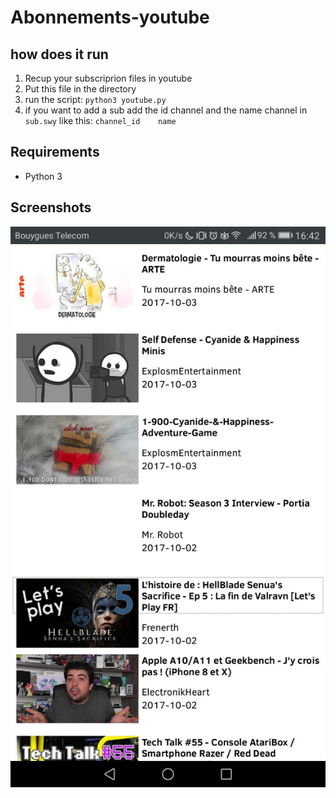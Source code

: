 # Abonnements-youtube

## how does it run
1. Recup your subscriprion files in youtube
2. Put this file in the directory
3. run the script:
	``` python3 youtube.py ```
4. if you want to add a sub add the id channel and the name channel in ` sub.swy`
	like this: ```channel_id	name ```
  
## Requirements
- Python 3


## Screenshots
![index](/screenshot/index.pnj)
